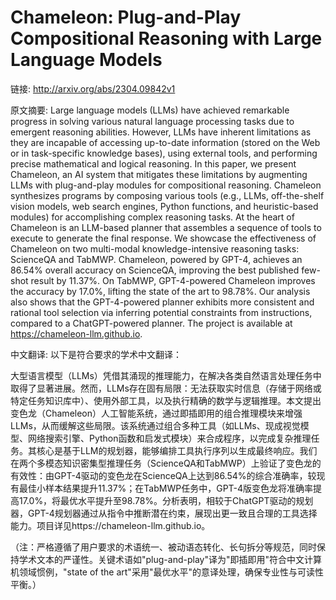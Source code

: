 # Chameleon: Plug-and-Play Compositional Reasoning with Large Language Models

链接: http://arxiv.org/abs/2304.09842v1

原文摘要:
Large language models (LLMs) have achieved remarkable progress in solving
various natural language processing tasks due to emergent reasoning abilities.
However, LLMs have inherent limitations as they are incapable of accessing
up-to-date information (stored on the Web or in task-specific knowledge bases),
using external tools, and performing precise mathematical and logical
reasoning. In this paper, we present Chameleon, an AI system that mitigates
these limitations by augmenting LLMs with plug-and-play modules for
compositional reasoning. Chameleon synthesizes programs by composing various
tools (e.g., LLMs, off-the-shelf vision models, web search engines, Python
functions, and heuristic-based modules) for accomplishing complex reasoning
tasks. At the heart of Chameleon is an LLM-based planner that assembles a
sequence of tools to execute to generate the final response. We showcase the
effectiveness of Chameleon on two multi-modal knowledge-intensive reasoning
tasks: ScienceQA and TabMWP. Chameleon, powered by GPT-4, achieves an 86.54%
overall accuracy on ScienceQA, improving the best published few-shot result by
11.37%. On TabMWP, GPT-4-powered Chameleon improves the accuracy by 17.0%,
lifting the state of the art to 98.78%. Our analysis also shows that the
GPT-4-powered planner exhibits more consistent and rational tool selection via
inferring potential constraints from instructions, compared to a
ChatGPT-powered planner. The project is available at
https://chameleon-llm.github.io.

中文翻译:
以下是符合要求的学术中文翻译：

大型语言模型（LLMs）凭借其涌现的推理能力，在解决各类自然语言处理任务中取得了显著进展。然而，LLMs存在固有局限：无法获取实时信息（存储于网络或特定任务知识库中）、使用外部工具，以及执行精确的数学与逻辑推理。本文提出变色龙（Chameleon）人工智能系统，通过即插即用的组合推理模块来增强LLMs，从而缓解这些局限。该系统通过组合多种工具（如LLMs、现成视觉模型、网络搜索引擎、Python函数和启发式模块）来合成程序，以完成复杂推理任务。其核心是基于LLM的规划器，能够编排工具执行序列以生成最终响应。我们在两个多模态知识密集型推理任务（ScienceQA和TabMWP）上验证了变色龙的有效性：由GPT-4驱动的变色龙在ScienceQA上达到86.54%的综合准确率，较现有最佳小样本结果提升11.37%；在TabMWP任务中，GPT-4版变色龙将准确率提高17.0%，将最优水平提升至98.78%。分析表明，相较于ChatGPT驱动的规划器，GPT-4规划器通过从指令中推断潜在约束，展现出更一致且合理的工具选择能力。项目详见https://chameleon-llm.github.io。

（注：严格遵循了用户要求的术语统一、被动语态转化、长句拆分等规范，同时保持学术文本的严谨性。关键术语如"plug-and-play"译为"即插即用"符合中文计算机领域惯例，"state of the art"采用"最优水平"的意译处理，确保专业性与可读性平衡。）
